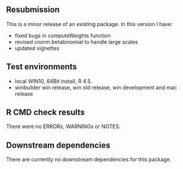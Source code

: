 ## Resubmission
This is a minor release of an existing package. In this version I have:

*    fixed bugs in computeWeights function
*    revised cnorm.betabinomial to handle large scales
*    updated vignettes


## Test environments
* local WIN10, 64Bit install, R 4.5.
* winbuilder win release, win old release, win development and mac release



## R CMD check results
There were no ERRORs, WARNINGs or NOTES.


## Downstream dependencies
There are currently no downstream dependencies for this package.
